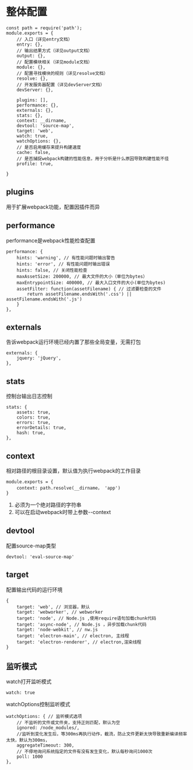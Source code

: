 # 整体配置

```JS
const path = require('path');
module.exports = {
    // 入口（详见entry文档）
    entry: {},
    // 输出结果方式（详见output文档）
    output: {},
    // 配置模块相关（详见module文档）
    module: {},
    // 配置寻找模块的规则（详见resolve文档）
    resolve: {},
    // 开发服务器配置（详见devServer文档）
    devServer: {},

    plugins: [],
    performance: {},
    externals: {},
    stats: {},
    context: __dirname,
    devtool: 'source-map',
    target: 'web',
    watch: true,
    watchOptions: {},
    // 是否启用缓存来提升构建速度
    cache: false,
    // 是否捕捉webpack构建的性能信息，用于分析是什么原因导致构建性能不佳
    profile: true,

}
```

## plugins

用于扩展webpack功能，配置因插件而异

## performance

performance是webpack性能检查配置

```JS
performance: {
    hints: 'warning', // 有性能问题时输出警告
    hints: 'error', // 有性能问题时输出错误
    hints: false, // 关闭性能检查
    maxAssetSize: 200000, // 最大文件的大小（单位为bytes）
    maxEntrypointSize: 400000, // 最大入口文件的大小(单位为bytes)
    assetFilter: function(assetFilename) { // 过滤要检查的文件
        return assetFilename.endsWith('.css') || assetFilename.endsWith('.js')
    }
},
```

## externals

告诉webpack运行环境已经内置了那些全局变量，无需打包

```JS
externals: {
    jquery: 'jQuery',
},
```

## stats

控制台输出日志控制

```JS
stats: {
    assets: true,
    colors: true,
    errors: true,
    errorDetails: true,
    hash: true,
},
```

## context

相对路径的根目录设置，默认值为执行webpack的工作目录

```JS
module.exports = {
    context: path.resolve(__dirname， 'app')
}
```

1. 必须为一个绝对路径的字符串
2. 可以在启动webpack时带上参数--context

## devtool

配置source-map类型

```JS
devtool: 'eval-source-map'
```

## target

配置输出代码的运行环境

```JS
{
    target: 'web', // 浏览器，默认
    target: 'webworker', // webworker
    target: 'node', // Node.js ,使用require语句加载chunk代码
    target: 'async-node', // Node.js ，异步加载chunk代码
    target: 'node-webkit', // nw.js
    target: 'electron-main', // electron, 主线程
    target: 'electron-renderer', // electron,渲染线程
}
```

## 监听模式

watch打开监听模式

```JS
watch: true
```

watchOptions控制监听模式

```JS
watchOptions: { // 监听模式选项
    // 不监听的文件或文件夹，支持正则匹配，默认为空
    ignored: /node_modules/,
    //监听到变化发生后，等300ms再执行动作，截流，防止文件更新太快导致重新编译频率太快，默认为300ms，
    aggregateTimeout: 300,
    // 不停地询问系统指定的文件有没有发生变化，默认每秒询问1000次
    poll: 1000
},
```
